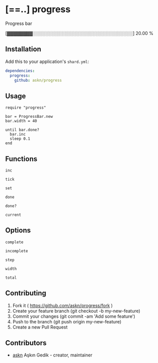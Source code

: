 # **[==..]** progress

Progress bar

[▓▓▓▓▓▓▓▓░░░░░░░░░░░░░░░░░░░░░░░░░░░░░░░░]  20.00 %

## Installation

Add this to your application's `shard.yml`:

```yaml
dependencies:
  progress:
    github: askn/progress
```

## Usage

```crystal
require "progress"

bar = ProgressBar.new
bar.width = 40

until bar.done?
  bar.inc
  sleep 0.1
end
```

## Functions

`inc`

`tick`

`set`

`done`

`done?`

`current`

## Options

`complete`

`incomplete`

`step`

`width`

`total`

## Contributing

1. Fork it ( https://github.com/askn/progress/fork )
2. Create your feature branch (git checkout -b my-new-feature)
3. Commit your changes (git commit -am 'Add some feature')
4. Push to the branch (git push origin my-new-feature)
5. Create a new Pull Request

## Contributors

- [askn](https://github.com/askn) Aşkın Gedik - creator, maintainer

